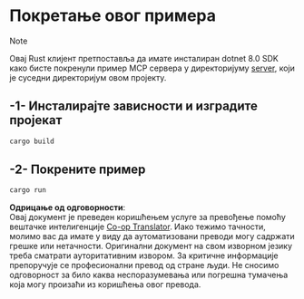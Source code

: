 <!--
CO_OP_TRANSLATOR_METADATA:
{
  "original_hash": "e3813a6ea19657d0cff0c2d1a1ffd324",
  "translation_date": "2025-08-18T23:47:02+00:00",
  "source_file": "03-GettingStarted/02-client/solution/rust/README.md",
  "language_code": "sr"
}
-->
# Покретање овог примера

> [!NOTE]
> Овај Rust клијент претпоставља да имате инсталиран dotnet 8.0 SDK како бисте покренули пример MCP сервера у директоријуму [server](../../../../../../03-GettingStarted/02-client/solution/server), који је суседни директоријум овом пројекту.

## -1- Инсталирајте зависности и изградите пројекат

```bash
cargo build
```

## -2- Покрените пример

```bash
cargo run
```

**Одрицање од одговорности**:  
Овај документ је преведен коришћењем услуге за превођење помоћу вештачке интелигенције [Co-op Translator](https://github.com/Azure/co-op-translator). Иако тежимо тачности, молимо вас да имате у виду да аутоматизовани преводи могу садржати грешке или нетачности. Оригинални документ на свом изворном језику треба сматрати ауторитативним извором. За критичне информације препоручује се професионални превод од стране људи. Не сносимо одговорност за било каква неспоразумевања или погрешна тумачења која могу произаћи из коришћења овог превода.